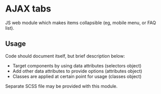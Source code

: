 # AJAX tabs

JS web module which makes items collapsible (eg, mobile menu, or FAQ list).

## Usage

Code should document itself, but brief description below:

- Target components by using data attributes (selectors object)
- Add other data attributes to provide options (attributes object)
- Classes are applied at certain point for usage (classes object)

Separate SCSS file may be provided with this module.
